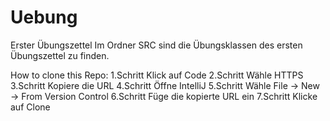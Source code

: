 # Uebung
Erster Übungszettel
Im Ordner SRC sind die Übungsklassen des ersten Übungszettel zu finden.

How to clone this Repo:
1.Schritt Klick auf Code
2.Schritt Wähle HTTPS
3.Schritt Kopiere die URL
4.Schritt Öffne IntelliJ
5.Schritt Wähle File -> New -> From Version Control
6.Schritt Füge die kopierte URL ein
7.Schritt Klicke auf Clone
